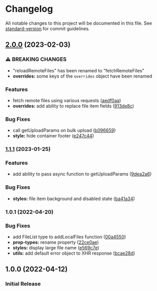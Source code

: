 # Changelog

All notable changes to this project will be documented in this file. See [standard-version](https://github.com/conventional-changelog/standard-version) for commit guidelines.

## [2.0.0](https://github.com/Nolesh/react-file-manager/compare/v1.1.1...v2.0.0) (2023-02-03)


### ⚠ BREAKING CHANGES

* "reloadRemoteFiles" has been renamed to "fetchRemoteFiles"
* **overrides:** some keys of the `overrides` object have been renamed

### Features

* fetch remote files using various requests ([aedf0aa](https://github.com/Nolesh/react-file-manager/commit/aedf0aaab8a4ffbfe6e5ecf0a116c28f83e568ea))
* **overrides:** add ability to replace file item fields ([913de8c](https://github.com/Nolesh/react-file-manager/commit/913de8c6d07d22d2042294e00084b299afe3a35d))


### Bug Fixes

* call getUploadParams on bulk upload ([b096659](https://github.com/Nolesh/react-file-manager/commit/b0966591572c85188e90fd49188b9eaa8ea7301d))
* **style:** hide container footer ([e247c44](https://github.com/Nolesh/react-file-manager/commit/e247c449aa40823ae6471ad6f5e175c072c94e22))

### [1.1.1](https://github.com/Nolesh/react-file-manager/compare/v1.0.1...v1.1.1) (2023-01-25)


### Features

* add ability to pass async function to getUploadParams ([9dea2a6](https://github.com/Nolesh/react-file-manager/commit/9dea2a68b7e6cbc6ec7073caaf3fc2e712c57090))


### Bug Fixes

* **styles:** file item background and disabled state ([ba41a34](https://github.com/Nolesh/react-file-manager/commit/ba41a34e3945d4873103d773cc9c1f8b70bd581b))

### 1.0.1 (2022-04-20)


### Bug Fixes

* add FileList type to addLocalFiles function ([00a4550](https://github.com/Nolesh/react-file-manager/commit/00a455019ee8e38038ad54fda1368f9d28280372))
* **prop-types:** rename property ([22ce0ae](https://github.com/Nolesh/react-file-manager/commit/22ce0ae31a7c5b9404d0f3f9633ae51f504bf919))
* **styles:** display large file name ([e569c7e](https://github.com/Nolesh/react-file-manager/commit/e569c7e9d84cc75a69d31f2505db3a24762f2bf5))
* **utils:** add default error object to XHR response ([bcae28d](https://github.com/Nolesh/react-file-manager/commit/bcae28d2460350433faa08c64f984ee66abca6b2))

## 1.0.0 (2022-04-12)

### Initial Release
